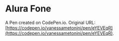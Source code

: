 # Alura Fone

A Pen created on CodePen.io. Original URL: [https://codepen.io/vanessametonini/pen/eYEVEqR](https://codepen.io/vanessametonini/pen/eYEVEqR).

